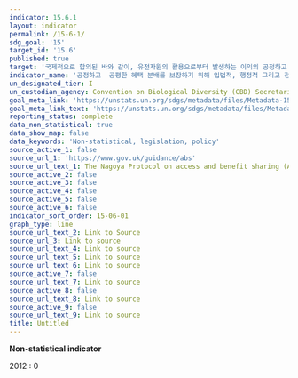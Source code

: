 ```yaml
---
indicator: 15.6.1
layout: indicator
permalink: /15-6-1/
sdg_goal: '15'
target_id: '15.6'
published: true
target: '국제적으로 합의된 바와 같이, 유전자원의 활용으로부터 발생하는 이익의 공정하고 공평한 분배 보장 및 유전자원에 대한 적절한 접근 증대'
indicator_name: '공정하고  공평한 혜택 분배를 보장하기 위해 입법적, 행정적 그리고 정책적 프레임워크를 채택한 국가의 수'
un_designated_tier: I
un_custodian_agency: Convention on Biological Diversity (CBD) Secretariat
goal_meta_link: 'https://unstats.un.org/sdgs/metadata/files/Metadata-15-06-01.pdf'
goal_meta_link_text: 'https://unstats.un.org/sdgs/metadata/files/Metadata-15-06-01.pdf'
reporting_status: complete
data_non_statistical: true
data_show_map: false
data_keywords: 'Non-statistical, legislation, policy'
source_active_1: false
source_url_1: 'https://www.gov.uk/guidance/abs'
source_url_text_1: The Nagoya Protocol on access and benefit sharing (ABS)
source_active_2: false
source_active_3: false
source_active_4: false
source_active_5: false
source_active_6: false
indicator_sort_order: 15-06-01
graph_type: line
source_url_text_2: Link to Source
source_url_3: Link to source
source_url_text_4: Link to source
source_url_text_5: Link to source
source_url_text_6: Link to source
source_active_7: false
source_url_text_7: Link to source
source_active_8: false
source_url_text_8: Link to source
source_active_9: false
source_url_text_9: Link to source
title: Untitled
---
```

**Non-statistical indicator**

2012 : 0